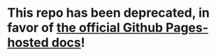 # This repo has been deprecated, in favor of [the official Github Pages-hosted docs](http://docs.kurtosistech.com/)!
